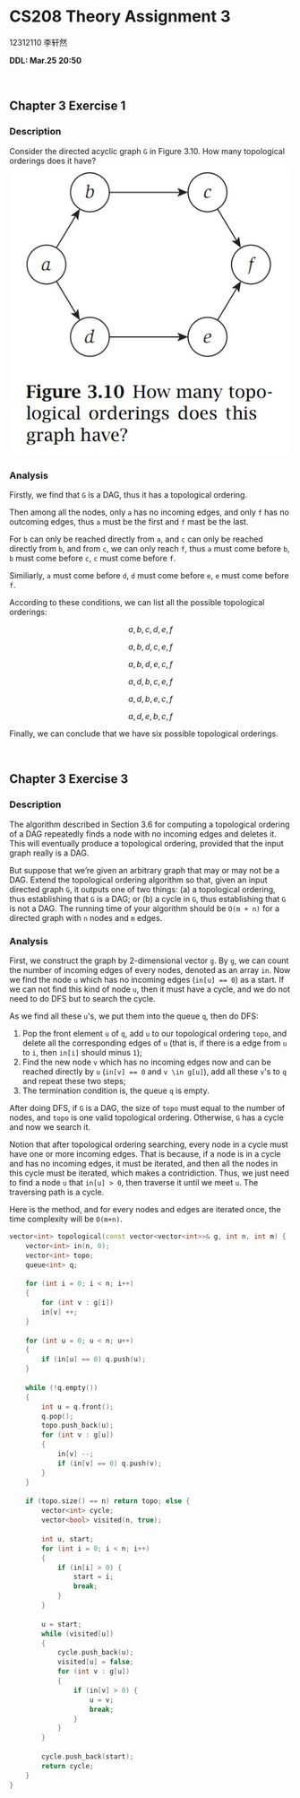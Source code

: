 # CS208 Theory Assignment 3

12312110 李轩然

**DDL: Mar.25 20:50**

<br>

## Chapter 3 Exercise 1

### Description

Consider the directed acyclic graph ``G`` in Figure 3.10. How many topological orderings does it have?
![image](https://github.com/lxriscute0501/SUSTech-Notes-of-CS/blob/main/CS208%20Algorithm%20Design%20and%20Analysis/Theory%20assignment%20%26%20my%20own%20answer/image/chapter3_exercise1.jpg)

### Analysis

Firstly, we find that ``G`` is a DAG, thus it has a topological ordering.

Then among all the nodes, only ``a`` has no incoming edges, and only ``f`` has no outcoming edges, thus ``a`` must be the first and ``f`` mast be the last.

For ``b`` can only be reached directly from ``a``, and ``c`` can only be reached directly from ``b``, and from ``c``, we can only reach ``f``, thus ``a`` must come before ``b``, ``b`` must come before ``c``, ``c`` must come before ``f``.

Similiarly, ``a`` must come before ``d``, ``d`` must come before ``e``, ``e`` must come before ``f``.

According to these conditions, we can list all the possible topological orderings:
```math
a, b, c, d, e, f
```
```math
a, b, d, c, e, f
```
```math
a, b, d, e, c, f
```
```math
a, d, b, c, e, f
```
```math
a, d, b, e, c, f
```
```math
a, d, e, b, c, f
```

Finally, we can conclude that we have six possible topological orderings.



<br>

## Chapter 3 Exercise 3

### Description

The algorithm described in Section 3.6 for computing a topological ordering of a DAG repeatedly finds a node with no incoming edges and deletes it. This will eventually produce a topological ordering, provided that the input graph really is a DAG.

But suppose that we’re given an arbitrary graph that may or may not be a DAG. Extend the topological ordering algorithm so that, given an input directed graph ``G``, it outputs one of two things: (a) a topological ordering, thus establishing that ``G`` is a DAG; or (b) a cycle in ``G``, thus establishing that ``G`` is not a DAG. The running time of your algorithm should be ``O(m + n)`` for a directed graph with ``n`` nodes and ``m`` edges.

### Analysis

First, we construct the graph by 2-dimensional vector ``g``. By ``g``, we can count the number of incoming edges of every nodes, denoted as an array ``in``. Now we find the node ``u`` which has no incoming edges (``in[u] == 0``) as a start. If we can not find this kind of node ``u``, then it must have a cycle, and we do not need to do DFS but to search the cycle.

As we find all these ``u``'s, we put them into the queue ``q``, then do DFS:

1. Pop the front element ``u`` of ``q``, add ``u`` to our topological ordering ``topo``, and delete all the corresponding edges of ``u`` (that is, if there is a edge from ``u`` to ``i``, then ``in[i]`` should minus ``1``);
2. Find the new node ``v`` which has no incoming edges now and can be reached directly by ``u`` (``in[v] == 0`` and ``v \in g[u]``), add all these ``v``'s to ``q`` and repeat these two steps;
3. The termination condition is, the queue ``q`` is empty.

After doing DFS, if ``G`` is a DAG, the size of ``topo`` must equal to the number of nodes, and ``topo`` is one valid topological ordering. Otherwise, ``G`` has a cycle and now we search it.

Notion that after topological ordering searching, every node in a cycle must have one or more incoming edges. That is because, if a node is in a cycle and has no incoming edges, it must be iterated, and then all the nodes in this cycle must be iterated, which makes a contridiction. Thus, we just need to find a node ``u`` that ``in[u] > 0``, then traverse it until we meet ``u``. The traversing path is a cycle.

Here is the method, and for every nodes and edges are iterated once, the time complexity will be ``O(m+n)``.

```cpp
vector<int> topological(const vector<vector<int>>& g, int n, int m) {
    vector<int> in(n, 0);
    vector<int> topo;
    queue<int> q;
    
    for (int i = 0; i < n; i++)
    {
        for (int v : g[i])
        in[v] ++;
    }
    
    for (int u = 0; u < n; u++)
    {
        if (in[u] == 0) q.push(u);
    }
    
    while (!q.empty())
    {
        int u = q.front();
        q.pop();
        topo.push_back(u);
        for (int v : g[u])
        {
            in[v] --;
            if (in[v] == 0) q.push(v);
        }
    }
    
    if (topo.size() == n) return topo; else {
        vector<int> cycle;
        vector<bool> visited(n, true);
        
        int u, start;
        for (int i = 0; i < n; i++)
        {
            if (in[i] > 0) {
                start = i;
                break;
            }
        }
        
        u = start;
        while (visited[u])
        {
            cycle.push_back(u);
            visited[u] = false;
            for (int v : g[u])
            {
                if (in[v] > 0) {
                    u = v;
                    break;
                }
            }
        }
        
        cycle.push_back(start);
        return cycle;
    }
}
```
